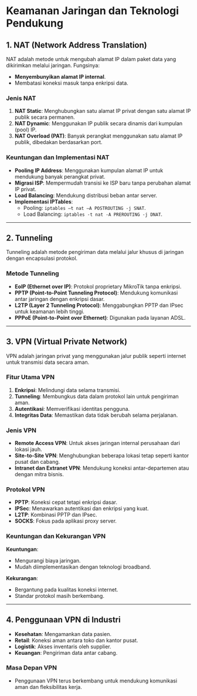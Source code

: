 # Keamanan Jaringan dan Teknologi Pendukung

## 1. **NAT (Network Address Translation)**
NAT adalah metode untuk mengubah alamat IP dalam paket data yang dikirimkan melalui jaringan. Fungsinya:
- **Menyembunyikan alamat IP internal**.
- Membatasi koneksi masuk tanpa enkripsi data.

### **Jenis NAT**
1. **NAT Static**: Menghubungkan satu alamat IP privat dengan satu alamat IP publik secara permanen.
2. **NAT Dynamic**: Menggunakan IP publik secara dinamis dari kumpulan (pool) IP.
3. **NAT Overload (PAT)**: Banyak perangkat menggunakan satu alamat IP publik, dibedakan berdasarkan port.

### **Keuntungan dan Implementasi NAT**
- **Pooling IP Address**: Menggunakan kumpulan alamat IP untuk mendukung banyak perangkat privat.
- **Migrasi ISP**: Mempermudah transisi ke ISP baru tanpa perubahan alamat IP privat.
- **Load Balancing**: Mendukung distribusi beban antar server.
- **Implementasi IPTables**:
  - Pooling: `iptables –t nat –A POSTROUTING -j SNAT`.
  - Load Balancing: `iptables -t nat -A PREROUTING -j DNAT`.

---

## 2. **Tunneling**
Tunneling adalah metode pengiriman data melalui jalur khusus di jaringan dengan encapsulasi protokol.

### **Metode Tunneling**
- **EoIP (Ethernet over IP)**: Protokol proprietary MikroTik tanpa enkripsi.
- **PPTP (Point-to-Point Tunneling Protocol)**: Mendukung komunikasi antar jaringan dengan enkripsi dasar.
- **L2TP (Layer 2 Tunneling Protocol)**: Menggabungkan PPTP dan IPsec untuk keamanan lebih tinggi.
- **PPPoE (Point-to-Point over Ethernet)**: Digunakan pada layanan ADSL.

---

## 3. **VPN (Virtual Private Network)**
VPN adalah jaringan privat yang menggunakan jalur publik seperti internet untuk transmisi data secara aman.

### **Fitur Utama VPN**
1. **Enkripsi**: Melindungi data selama transmisi.
2. **Tunneling**: Membungkus data dalam protokol lain untuk pengiriman aman.
3. **Autentikasi**: Memverifikasi identitas pengguna.
4. **Integritas Data**: Memastikan data tidak berubah selama perjalanan.

### **Jenis VPN**
- **Remote Access VPN**: Untuk akses jaringan internal perusahaan dari lokasi jauh.
- **Site-to-Site VPN**: Menghubungkan beberapa lokasi tetap seperti kantor pusat dan cabang.
- **Intranet dan Extranet VPN**: Mendukung koneksi antar-departemen atau dengan mitra bisnis.

### **Protokol VPN**
- **PPTP**: Koneksi cepat tetapi enkripsi dasar.
- **IPSec**: Menawarkan autentikasi dan enkripsi yang kuat.
- **L2TP**: Kombinasi PPTP dan IPsec.
- **SOCKS**: Fokus pada aplikasi proxy server.

### **Keuntungan dan Kekurangan VPN**
**Keuntungan**:
- Mengurangi biaya jaringan.
- Mudah diimplementasikan dengan teknologi broadband.

**Kekurangan**:
- Bergantung pada kualitas koneksi internet.
- Standar protokol masih berkembang.

---

## 4. **Penggunaan VPN di Industri**
- **Kesehatan**: Mengamankan data pasien.
- **Retail**: Koneksi aman antara toko dan kantor pusat.
- **Logistik**: Akses inventaris oleh supplier.
- **Keuangan**: Pengiriman data antar cabang.

### **Masa Depan VPN**
- Penggunaan VPN terus berkembang untuk mendukung komunikasi aman dan fleksibilitas kerja.
